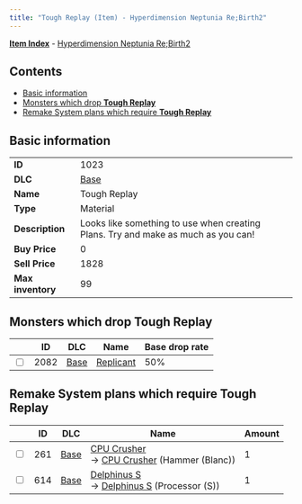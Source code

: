 ```yaml
---
title: "Tough Replay (Item) - Hyperdimension Neptunia Re;Birth2"
---
```


[**Item Index**](/neptunia/rb2/item/index.html) - [Hyperdimension Neptunia Re;Birth2](/neptunia/rb2)

## Contents

- [Basic information](#basic-information)
- [Monsters which drop **Tough Replay**](#monsters-which-drop-tough-replay)
- [Remake System plans which require **Tough Replay**](#remake-system-plans-which-require-tough-replay)

## Basic information

|   |   |
| -- | -- |
| **ID** | 1023 |
| **DLC** | [Base](/neptunia/rb2/dlc/0-base.html) |
| **Name** | Tough Replay |
| **Type** | Material |
| **Description** | Looks like something to use when creating Plans. Try and make as much as you can! |
| **Buy Price** | 0 |
| **Sell Price** | 1828 |
| **Max inventory** | 99 |

## Monsters which drop **Tough Replay**

|    | ID | DLC | Name | Base drop rate |
| -- | -- | --- | ---- | -------------- |
| <input type="checkbox" id="rb2-monster-0-2082" class="trackbox" /> | 2082 | [Base](/neptunia/rb2/dlc/0-base.html) | [Replicant](/neptunia/rb2/monster/0-2082-replicant.html) | 50% |

## Remake System plans which require **Tough Replay**

|    | ID | DLC | Name | Amount |
| -- | -- | --- | ---- | ------ |
| <input type="checkbox" id="rb2-remake-0-261" class="trackbox" /> | 261 | [Base](/neptunia/rb2/dlc/0-base.html) | [CPU Crusher](/neptunia/rb2/remake/0-261-cpu-crusher.html)<br />→ [CPU Crusher](/neptunia/rb2/item/0-1228-cpu-crusher.html) (Hammer (Blanc)) | 1 |
| <input type="checkbox" id="rb2-remake-0-614" class="trackbox" /> | 614 | [Base](/neptunia/rb2/dlc/0-base.html) | [Delphinus S](/neptunia/rb2/remake/0-614-delphinus-s.html)<br />→ [Delphinus S](/neptunia/rb2/item/0-3421-delphinus-s.html) (Processor (S)) | 1 |